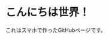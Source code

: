 <!DOCTYPE html>
<html>
  <head><title>My First Page</title></head>
  <body>
    <h1>こんにちは世界！</h1>
    <p>これはスマホで作ったGitHubページです。</p>
  </body>
</html>
